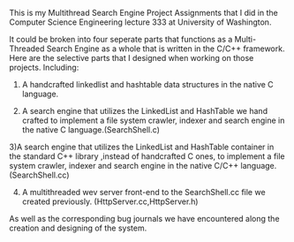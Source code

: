 This is my Multithread Search Engine Project Assignments that I did in the Computer Science Engineering lecture 333 at University of Washington. 

It could be broken into four seperate parts that functions as a Multi-Threaded Search Engine as a whole that is written in the C/C++ framework.
Here are the selective parts that I designed when working on those projects.
Including:
1) A handcrafted linkedlist and hashtable data structures in the native C language.

2) A search engine that utilizes the LinkedList and HashTable we hand crafted to implement a file system crawler, indexer and search engine in the native C language.(SearchShell.c)

3)A search engine that utilizes the LinkedList and HashTable container in the standard C++ library ,instead of handcrafted C ones, to implement a file system crawler, indexer and search engine in the native C/C++ language.
(SearchShell.cc)

4) A multithreaded wev server front-end to the SearchShell.cc file we created previously. 
(HttpServer.cc,HttpServer.h)

As well as the corresponding bug journals we have encountered along the creation and designing of the system.